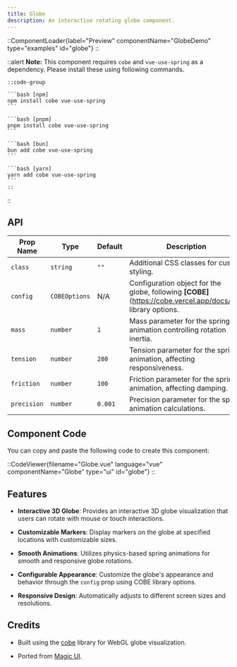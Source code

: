 ```yaml
---
title: Globe
description: An interactive rotating globe component.
---
```


::ComponentLoader{label="Preview" componentName="GlobeDemo" type="examples" id="globe"}
::

::alert
**Note:** This component requires `cobe` and `vue-use-spring` as a dependency. Please install these using following commands.

    ::code-group

    ```bash [npm]
    npm install cobe vue-use-spring
    ```

    ```bash [pnpm]
    pnpm install cobe vue-use-spring
    ```

    ```bash [bun]
    bun add cobe vue-use-spring
    ```

    ```bash [yarn]
    yarn add cobe vue-use-spring
    ```
    ::

::

## API

| Prop Name   | Type          | Default | Description                                                                                                 |
| ----------- | ------------- | ------- | ----------------------------------------------------------------------------------------------------------- |
| `class`     | `string`      | `""`    | Additional CSS classes for custom styling.                                                                  |
| `config`    | `COBEOptions` | N/A     | Configuration object for the globe, following **[COBE]**(https://cobe.vercel.app/docs/api) library options. |
| `mass`      | `number`      | `1`     | Mass parameter for the spring animation controlling rotation inertia.                                       |
| `tension`   | `number`      | `280`   | Tension parameter for the spring animation, affecting responsiveness.                                       |
| `friction`  | `number`      | `100`   | Friction parameter for the spring animation, affecting damping.                                             |
| `precision` | `number`      | `0.001` | Precision parameter for the spring animation calculations.                                                  |

## Component Code

You can copy and paste the following code to create this component:

::CodeViewer{filename="Globe.vue" language="vue" componentName="Globe" type="ui" id="globe"}
::

## Features

- **Interactive 3D Globe**: Provides an interactive 3D globe visualization that users can rotate with mouse or touch interactions.

- **Customizable Markers**: Display markers on the globe at specified locations with customizable sizes.

- **Smooth Animations**: Utilizes physics-based spring animations for smooth and responsive globe rotations.

- **Configurable Appearance**: Customize the globe's appearance and behavior through the `config` prop using COBE library options.

- **Responsive Design**: Automatically adjusts to different screen sizes and resolutions.

## Credits

- Built using the [cobe](https://github.com/shuding/cobe) library for WebGL globe visualization.

- Ported from [Magic UI](https://magicui.design/docs/components/globe).
